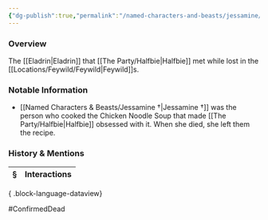```yaml
---
{"dg-publish":true,"permalink":"/named-characters-and-beasts/jessamine/","tags":["NPC"],"updated":"2025-06-10T19:10:58.394+01:00"}
---
```



### Overview
The [[Eladrin\|Eladrin]] that [[The Party/Halfbie\|Halfbie]] met while lost in the [[Locations/Feywild/Feywild\|Feywild]]s. 

### Notable Information 
- [[Named Characters & Beasts/Jessamine †\|Jessamine †]] was the person who cooked the Chicken Noodle Soup that made [[The Party/Halfbie\|Halfbie]] obsessed with it. When she died, she left them the recipe. 

### History & Mentions
| § | Interactions |
| - | ------------ |

{ .block-language-dataview}

#ConfirmedDead